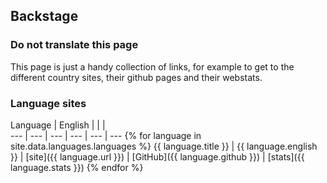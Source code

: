 ## Backstage

### Do not translate this page ###

This page is just a handy collection of links, for example to get to the different country sites, their github pages and their webstats.

### Language sites

Language | English |  |  |  
--- | --- | --- | --- | --- | ---
{% for language in site.data.languages.languages %}
{{ language.title }} | {{ language.english }} | [site]({{ language.url }}) | [GitHub]({{ language.github }}) | [stats]({{ language.stats }})
{% endfor %}